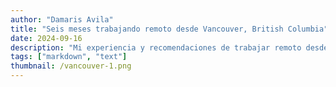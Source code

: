 ```yaml
---
author: "Damaris Avila"
title: "Seis meses trabajando remoto desde Vancouver, British Columbia"
date: 2024-09-16
description: "Mi experiencia y recomendaciones de trabajar remoto desde Vancouver en Canadá."
tags: ["markdown", "text"]
thumbnail: /vancouver-1.png
---
```



